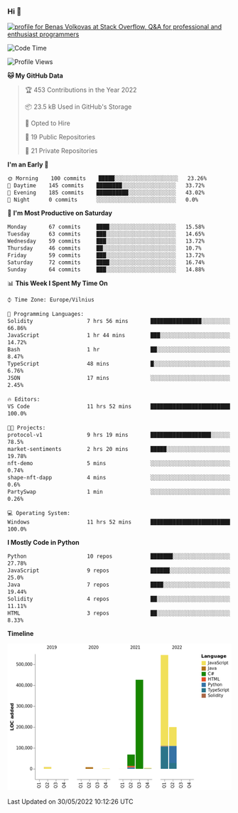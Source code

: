 ### Hi 👋
<a href="https://stackoverflow.com/users/14954249/benas-volkovas"><img src="https://stackoverflow.com/users/flair/14954249.png?theme=dark" width="208" height="58" alt="profile for Benas Volkovas at Stack Overflow, Q&amp;A for professional and enthusiast programmers" title="profile for Benas Volkovas at Stack Overflow, Q&amp;A for professional and enthusiast programmers"></a>

<!--START_SECTION:waka-->
![Code Time](http://img.shields.io/badge/Code%20Time-718%20hrs%2024%20mins-blue)

![Profile Views](http://img.shields.io/badge/Profile%20Views-0-blue)

**🐱 My GitHub Data** 

> 🏆 453 Contributions in the Year 2022
 > 
> 📦 23.5 kB Used in GitHub's Storage 
 > 
> 💼 Opted to Hire
 > 
> 📜 19 Public Repositories 
 > 
> 🔑 21 Private Repositories  
 > 
**I'm an Early 🐤** 

```text
🌞 Morning    100 commits    █████░░░░░░░░░░░░░░░░░░░░   23.26% 
🌆 Daytime    145 commits    ████████░░░░░░░░░░░░░░░░░   33.72% 
🌃 Evening    185 commits    ██████████░░░░░░░░░░░░░░░   43.02% 
🌙 Night      0 commits      ░░░░░░░░░░░░░░░░░░░░░░░░░   0.0%

```
📅 **I'm Most Productive on Saturday** 

```text
Monday       67 commits     ████░░░░░░░░░░░░░░░░░░░░░   15.58% 
Tuesday      63 commits     ███░░░░░░░░░░░░░░░░░░░░░░   14.65% 
Wednesday    59 commits     ███░░░░░░░░░░░░░░░░░░░░░░   13.72% 
Thursday     46 commits     ██░░░░░░░░░░░░░░░░░░░░░░░   10.7% 
Friday       59 commits     ███░░░░░░░░░░░░░░░░░░░░░░   13.72% 
Saturday     72 commits     ████░░░░░░░░░░░░░░░░░░░░░   16.74% 
Sunday       64 commits     ███░░░░░░░░░░░░░░░░░░░░░░   14.88%

```


📊 **This Week I Spent My Time On** 

```text
⌚︎ Time Zone: Europe/Vilnius

💬 Programming Languages: 
Solidity                 7 hrs 56 mins       ████████████████░░░░░░░░░   66.86% 
JavaScript               1 hr 44 mins        ███░░░░░░░░░░░░░░░░░░░░░░   14.72% 
Bash                     1 hr                ██░░░░░░░░░░░░░░░░░░░░░░░   8.47% 
TypeScript               48 mins             █░░░░░░░░░░░░░░░░░░░░░░░░   6.76% 
JSON                     17 mins             ░░░░░░░░░░░░░░░░░░░░░░░░░   2.45%

🔥 Editors: 
VS Code                  11 hrs 52 mins      █████████████████████████   100.0%

🐱‍💻 Projects: 
protocol-v1              9 hrs 19 mins       ███████████████████░░░░░░   78.5% 
market-sentiments        2 hrs 20 mins       █████░░░░░░░░░░░░░░░░░░░░   19.78% 
nft-demo                 5 mins              ░░░░░░░░░░░░░░░░░░░░░░░░░   0.74% 
shape-nft-dapp           4 mins              ░░░░░░░░░░░░░░░░░░░░░░░░░   0.6% 
PartySwap                1 min               ░░░░░░░░░░░░░░░░░░░░░░░░░   0.26%

💻 Operating System: 
Windows                  11 hrs 52 mins      █████████████████████████   100.0%

```

**I Mostly Code in Python** 

```text
Python                   10 repos            ███████░░░░░░░░░░░░░░░░░░   27.78% 
JavaScript               9 repos             ██████░░░░░░░░░░░░░░░░░░░   25.0% 
Java                     7 repos             ████░░░░░░░░░░░░░░░░░░░░░   19.44% 
Solidity                 4 repos             ██░░░░░░░░░░░░░░░░░░░░░░░   11.11% 
HTML                     3 repos             ██░░░░░░░░░░░░░░░░░░░░░░░   8.33%

```


**Timeline**

![Chart not found](https://raw.githubusercontent.com/BenasVolkovas/BenasVolkovas/main/charts/bar_graph.png) 


 Last Updated on 30/05/2022 10:12:26 UTC
<!--END_SECTION:waka-->
